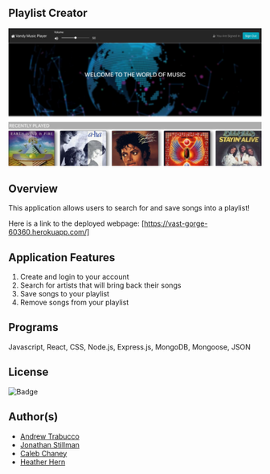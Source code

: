 ## Playlist Creator
![](https://github.com/Cachamoe/Playlist-Creator/blob/main/client/public/Screen%20Shot%202021-01-23%20at%2010.38.49%20AM.png)

## Overview
This application allows users to search for and save songs into a playlist! 


Here is a link to the deployed webpage: [https://vast-gorge-60360.herokuapp.com/]

## Application Features
1) Create and login to your account 
2) Search for artists that will bring back their songs
3) Save songs to your playlist
4) Remove songs from your playlist

## Programs
Javascript, React, CSS, Node.js, Express.js, MongoDB, Mongoose, JSON

## License
![Badge](https://img.shields.io/badge/license-MIT-<green>) 

## Author(s)
* [Andrew Trabucco](https://github.com/andrewtrabucco)
* [Jonathan Stillman](https://github.com/JonathanStillman)
* [Caleb Chaney](https://github.com/Cachamoe)
* [Heather Hern](http://github.com/heatherhern)






